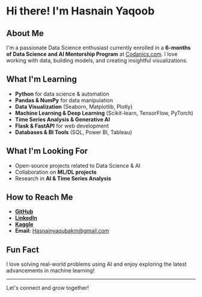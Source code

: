 # Hi there! I'm Hasnain Yaqoob

## About Me
I'm a passionate Data Science enthusiast currently enrolled in a **6-months of Data Science and AI Mentorship Program** at [Codanics.com](https://codanics.com). I love working with data, building models, and creating insightful visualizations.

## What I'm Learning
- **Python** for data science & automation
- **Pandas & NumPy** for data manipulation
- **Data Visualization** (Seaborn, Matplotlib, Plotly)
- **Machine Learning & Deep Learning** (Scikit-learn, TensorFlow, PyTorch)
- **Time Series Analysis & Generative AI**
- **Flask & FastAPI** for web development
- **Databases & BI Tools** (SQL, Power BI, Tableau)

## What I'm Looking For
- Open-source projects related to Data Science & AI
- Collaboration on **ML/DL projects**
- Research in **AI & Time Series Analysis**

## How to Reach Me
-  [**GitHub**](https://github.com/hasnainyaqub)
-  [**LinkedIn**](https://www.linkedin.com/in/hasnainyaqoob)
-  [**Kaggle**](https://www.kaggle.com/hasnainyaqooob)
- **Email:** Hasnainyaqubakm@gmail.com

## Fun Fact
I love solving real-world problems using AI and enjoy exploring the latest advancements in machine learning!

---
Let's connect and grow together! 


